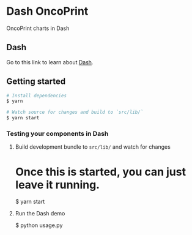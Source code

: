 # Dash OncoPrint

OncoPrint charts in Dash

## Dash

Go to this link to learn about [Dash](https://plot.ly/products/dash/).

## Getting started

```sh
# Install dependencies
$ yarn

# Watch source for changes and build to `src/lib/`
$ yarn start
```

### Testing your components in Dash

1. Build development bundle to `src/lib/` and watch for changes

    # Once this is started, you can just leave it running.
    $ yarn start

2. Run the Dash demo

    $ python usage.py
